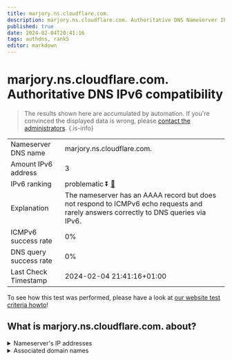 ```yaml
---
title: marjory.ns.cloudflare.com.
description: marjory.ns.cloudflare.com. Authoritative DNS Nameserver IPv6 compatibility
published: true
date: 2024-02-04T20:41:16
tags: authdns, rank5
editor: markdown
---
```


# marjory.ns.cloudflare.com. Authoritative DNS IPv6 compatibility

> The results shown here are accumulated by automation. If you're convinced the displayed data is wrong, please [contact the administrators](/howto/chat). 
{.is-info}




|   |   |
| - | - |
| Nameserver DNS name | marjory.ns.cloudflare.com.
| Amount IPv6 address | 3
| IPv6 ranking | problematic :arrow_double_down: [🔗](/howto/ranking) |
| Explanation | The nameserver has an AAAA record but does not respond to ICMPv6 echo requests and rarely answers correctly to DNS queries via IPv6. |
| ICMPv6 success rate | 0%|
| DNS query success rate | 0% |
| Last Check Timestamp | 2024-02-04 21:41:16+01:00 |

To see how this test was performed, please have a look at [our website test criteria howto](/howto/testcriteria/authdns)!


## What is marjory.ns.cloudflare.com. about?




<details>
<summary>Nameserver's IP addresses</summary>

2a06:98c1:50::ac40:20c1

2803:f800:50::6ca2:c0c1

2606:4700:50::adf5:3ac1

</details>



<details>
<summary>Associated domain names</summary>

curiositystream.com

</details>
